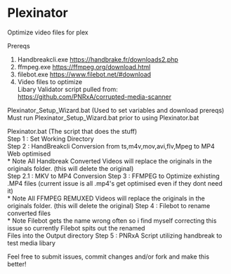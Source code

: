 # Plexinator
Optimize video files for plex  

Prereqs  
1. Handbreakcli.exe https://handbrake.fr/downloads2.php  
2. ffmpeg.exe https://ffmpeg.org/download.html  
3. filebot.exe https://www.filebot.net/#download  
4. Video files to optimize  
Libary Validator script pulled from: https://github.com/PNRxA/corrupted-media-scanner  
  
Plexinator_Setup_Wizard.bat (Used to set variables and download prereqs)  
Must run Plexinator_Setup_Wizard.bat prior to using Plexinator.bat  

Plexinator.bat (The script that does the stuff)  
Step 1 : Set Working Directory  
Step 2 : HandBreakcli Conversion from ts,m4v,mov,avi,flv,Mpeg to MP4 Web optimised  
    * Note All Handbreak Converted Videos will replace the originals in the originals folder. (this will delete the original)  
Step 2.1 : MKV to MP4 Conversion
Step 3 : FFMPEG to Optimize exhisting .MP4 files (current issue is all .mp4's get optimised even if they dont need it)  
    * Note All FFMPEG REMUXED Videos will replace the originals in the originals folder. (this will delete the original)
Step 4 : Filebot to rename converted files  
    * Note Filebot gets the name wrong often so i find myself correcting this issue so currently Filebot spits out the renamed  
           Files into the Output directory
Step 5 : PNRxA Script utilizing handbreak to test media libary  
  
Feel free to submit issues, commit changes and/or fork and make this better!
